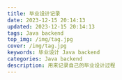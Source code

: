 ```yaml
---
title: 毕业设计记录
date: 2023-12-15 20:14:13
updated: 2023-12-15 20:14:13
tags: Java backend
top_img: /img/tag.jpg
cover: /img/tag.jpg
keywords: 毕业设计 Java backend
categories: Java backend
description: 用来记录自己的毕业设计过程
---
```


